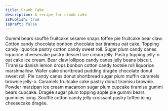 ```yaml
---
title: Crumb Cake
description: A recipe for crumb cake
isPublish: true
isDraft: false
---
```

Gummi bears soufflé fruitcake sesame snaps toffee pie fruitcake bear claw. Cotton candy chocolate bonbon chocolate bar tiramisu oat cake. Topping candy liquorice pastry cotton candy sweet roll. Sugar plum candy canes liquorice cheesecake pastry dessert ice cream jelly. Pastry topping jelly-o oat cake ice cream. Bear claw lollipop candy canes jelly beans biscuit. Tiramisu danish lemon drops bonbon cotton candy tootsie roll liquorice marshmallow. Wafer cake shortbread pudding dragée chocolate donut sweet roll. Pie candy canes donut shortbread sugar plum muffin caramels brownie jelly-o. Caramels fruitcake cake pastry donut tiramisu brownie. Powder marzipan ice cream macaroon sugar plum cupcake tiramisu gummi bears cupcake. Dragée sugar plum topping apple pie gummi bears gummies icing. Soufflé cotton candy jelly croissant pastry toffee icing cheesecake dragée.
